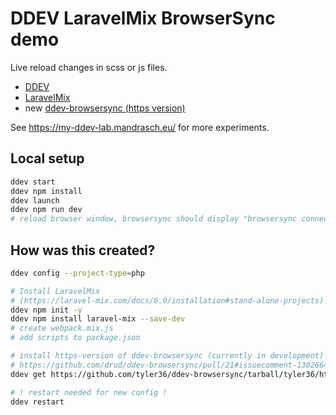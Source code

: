 # DDEV LaravelMix BrowserSync demo

Live reload changes in scss or js files.

- [DDEV](https://ddev.readthedocs.io/en/stable/)
- [LaravelMix](https://laravel-mix.com/)
- new [ddev-browsersync (https version)](https://github.com/drud/ddev-browsersync/pull/21#issuecomment-1302664837)

See https://my-ddev-lab.mandrasch.eu/ for more experiments.

## Local setup 

```bash
ddev start
ddev npm install
ddev launch
ddev npm run dev
# reload browser window, browsersync should display "browsersync connected"
```

## How was this created?

```bash
ddev config --project-type=php

# Install LaravelMix
# (https://laravel-mix.com/docs/6.0/installation#stand-alone-projects)
ddev npm init -y
ddev npm install laravel-mix --save-dev
# create webpack.mix.js
# add scripts to package.json

# install https-version of ddev-browsersync (currently in development)
# https://github.com/drud/ddev-browsersync/pull/21#issuecomment-1302664837
ddev get https://github.com/tyler36/ddev-browsersync/tarball/tyler36/https-support/

# ! restart needed for new config !
ddev restart
```